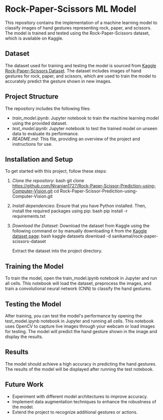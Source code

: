 # Rock-Paper-Scissors ML Model

This repository contains the implementation of a machine learning model to classify images of hand gestures representing rock, paper, and scissors. The model is trained and tested using the Rock-Paper-Scissors dataset, which is available on Kaggle.

## Dataset

The dataset used for training and testing the model is sourced from [Kaggle Rock-Paper-Scissors Dataset](https://www.kaggle.com/datasets/sanikamal/rock-paper-scissors-dataset). The dataset includes images of hand gestures for rock, paper, and scissors, which are used to train the model to accurately predict the gesture shown in new images.

## Project Structure

The repository includes the following files:

- *train_model.ipynb*: Jupyter notebook to train the machine learning model using the provided dataset.
- *test_model.ipynb*: Jupyter notebook to test the trained model on unseen data to evaluate its performance.
- *README.md*: This file, providing an overview of the project and instructions for use.

## Installation and Setup

To get started with this project, follow these steps:

1. *Clone the repository*:
   bash
   git clone https://github.com/Niranjan1727/Rock-Paper-Scissor-Prediction-using-Computer-Vision.git
   cd Rock-Paper-Scissor-Prediction-using-Computer-Vision.git
   

2. *Install dependencies*:
   Ensure that you have Python installed. Then, install the required packages using pip:
   bash
   pip install -r requirements.txt
   

3. *Download the Dataset*:
   Download the dataset from Kaggle using the following command or by manually downloading it from the [Kaggle dataset page](https://www.kaggle.com/datasets/sanikamal/rock-paper-scissors-dataset):
   bash
   kaggle datasets download -d sanikamal/rock-paper-scissors-dataset
   
   Extract the dataset into the project directory.

## Training the Model

To train the model, open the train_model.ipynb notebook in Jupyter and run all cells. This notebook will load the dataset, preprocess the images, and train a convolutional neural network (CNN) to classify the hand gestures.

## Testing the Model
After training, you can test the model's performance by opening the test_model.ipynb notebook in Jupyter and running all cells. This notebook uses OpenCV to capture live images through your webcam or load images for testing. The model will predict the hand gesture shown in the image and display the results.

## Results
The model should achieve a high accuracy in predicting the hand gestures. The results of the model will be displayed after running the test notebook.

## Future Work

- Experiment with different model architectures to improve accuracy.
- Implement data augmentation techniques to enhance the robustness of the model.
- Extend the project to recognize additional gestures or actions.
